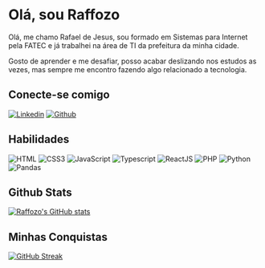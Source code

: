 # Olá, sou Raffozo
Olá, me chamo Rafael de Jesus, sou formado em Sistemas para Internet pela FATEC e já trabalhei na área de TI da prefeitura da minha cidade.

Gosto de aprender e me desafiar, posso acabar deslizando nos estudos as vezes, mas sempre me encontro fazendo algo relacionado a tecnologia.


## Conecte-se comigo

[![Linkedin](https://img.shields.io/badge/Linkedin-000?style=for-the-badge&logo=linkedin)](https://www.linkedin.com/in/rafael-de-jesus-alves-709734188/)
[![Github](https://img.shields.io/badge/Github-000?style=for-the-badge&logo=github)](https://github.com/Rafaellegend)

## Habilidades
![HTML](https://img.shields.io/badge/HTML5-000?style=for-the-badge&logo=html5)
![CSS3](https://img.shields.io/badge/CSS3-000?style=for-the-badge&logo=css3)
![JavaScript](https://img.shields.io/badge/JavaScript-000?style=for-the-badge&logo=javascript)
![Typescript](https://img.shields.io/badge/TypeScript-000?style=for-the-badge&logo=typescript)
![ReactJS](https://img.shields.io/badge/ReactJS-000?style=for-the-badge&logo=react)
![PHP](https://img.shields.io/badge/PHP-000?style=for-the-badge&logo=php)
![Python](https://img.shields.io/badge/Python-000?style=for-the-badge&logo=python)
![Pandas](https://img.shields.io/badge/Pandas-000?style=for-the-badge&logo=pandas)

## Github Stats
[![Raffozo's GitHub stats](https://github-readme-stats.vercel.app/api?username=rafaellegend&theme=transparent&bg_color=000&border_color=3ddc84&show_icons=true&icon_color=3ddc84&title_color=3ddc84&text_color=FFF)](https://github.com/rafaellegend/github-readme-stats)

## Minhas Conquistas
[![GitHub Streak](https://streak-stats.demolab.com?user=Rafaellegend&theme=android-dark&locale=pt_BR&date_format=j%20M%5B%20Y%5D&mode=weekly)](https://git.io/streak-stats)
